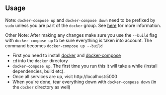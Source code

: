 ## Usage

Note: `docker-compose up` and `docker-compose down` need to be prefixed by `sudo` unless you are part of the `docker` group.
See [here](https://docs.docker.com/engine/install/linux-postinstall/) for more information.

Other Note: After making any changes make sure you use the `--build` flag with `docker-compose up` to be sure everything is taken into account. The command becomes `docker-compose up --build`

* First you need to install [docker](https://docs.docker.com/engine/install/ubuntu/) and [docker-compose](https://docs.docker.com/compose/install/)
* `cd` into the `docker` directory
* `docker-compose up`. The first time you run this it will take a while (install dependencies, build etc).
* Once all services are up, visit http://localhost:5000
* When you're done, tear everything down with `docker-compose down` (in the `docker` directory as well)
